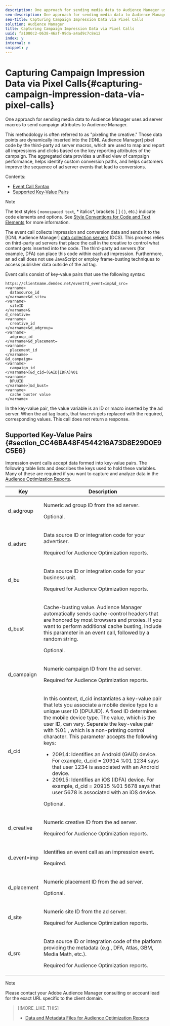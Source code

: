 ```yaml
---
description: One approach for sending media data to Audience Manager uses ad server macros to send campaign attributes to Audience Manager.
seo-description: One approach for sending media data to Audience Manager uses ad server macros to send campaign attributes to Audience Manager.
seo-title: Capturing Campaign Impression Data via Pixel Calls
solution: Audience Manager
title: Capturing Campaign Impression Data via Pixel Calls
uuid: fa1000c2-0638-46af-99da-a4ad9c7c8e12
index: y
internal: n
snippet: y
---
```


# Capturing Campaign Impression Data via Pixel Calls{#capturing-campaign-impression-data-via-pixel-calls}

One approach for sending media data to Audience Manager uses ad server macros to send campaign attributes to Audience Manager.

This methodology is often referred to as "pixeling the creative." Those data points are dynamically inserted into the [!DNL Audience Manager] pixel code by the third-party ad server macros, which are used to map and report all impressions and clicks based on the key reporting attributes of the campaign. The aggregated data provides a unified view of campaign performance, helps identify custom conversion paths, and helps customers improve the sequence of ad server events that lead to conversions.

<a id="section_76587C364F9C47F7BAB8DB2D2DBE5F8A"></a>

Contents:

<ul class="simplelist"> 
 <li> <a href="../../c-integration/media-data-integration/impression-data-pixels.md#section_76587C364F9C47F7BAB8DB2D2DBE5F8A" format="dita" scope="local"> Event Call Syntax </a> </li> 
 <li> <a href="../../c-integration/media-data-integration/impression-data-pixels.md#section_CC46BA48F4544216A73D8E29D0E9C5E6" format="dita" scope="local"> Supported Key-Value Pairs </a> </li> 
</ul>

>[!NOTE]
>
>The text styles ( `monospaced text`, * italics*, brackets [ ] ( ), etc.) indicate code elements and options. See [Style Conventions for Code and Text Elements](../../reference/code-style-elements.md#reference_59D0BD0EDB424A65853460D91CCA35D9) for more information.

The event call collects impression and conversion data and sends it to the [!DNL Audience Manager] [data collection servers](https://marketing.adobe.com/resources/help/en_US/aam/c_compcollect.html) (DCS). This process relies on third-party ad servers that place the call in the creative to control what content gets inserted into the code. The third-party ad servers (for example, DFA) can place this code within each ad impression. Furthermore, an ad call does not use JavaScript or employ frame-busting techniques to access publisher data outside of the ad tag.

Event calls consist of key-value pairs that use the following syntax:

```
https://clientname.demdex.net/event?d_event=imp&d_src= 
<varname>
  datasource_id 
</varname>&d_site= 
<varname>
  siteID 
</varname>& 
d_creative= 
<varname>
  creative_id 
</varname>&d_adgroup= 
<varname>
  adgroup_id 
</varname>&d_placement= 
<varname>
  placement_id 
</varname> 
&d_campaign= 
<varname>
  campaign_id 
</varname>[&d_cid=(GAID|IDFA)%01  
<varname>
  DPUUID 
</varname>]&d_bust= 
<varname>
  cache buster value 
</varname>
```

In the key-value pair, the value variable is an ID or macro inserted by the ad server. When the ad tag loads, that `%macro%` gets replaced with the required, corresponding values. This call does not return a response.

## Supported Key-Value Pairs {#section_CC46BA48F4544216A73D8E29D0E9C5E6}

Impression event calls accept data formed into key-value pairs. The following table lists and describes the keys used to hold these variables. Many of these are required if you want to capture and analyze data in the [Audience Optimization Reports](../../reporting/audience-optimization-reports/audience-optimization-reports.md#concept_D66D2C58493E48BDAFF2F95BBB508946). 

<table id="table_F068C4D49F7D4775924D3CA712BF15BA"> 
 <thead> 
  <tr> 
   <th colname="col1" class="entry"> Key </th> 
   <th colname="col2" class="entry"> Description </th> 
  </tr> 
 </thead>
 <tbody> 
  <tr> 
   <td colname="col1"> <span class="codeph"> d_adgroup </span> </td> 
   <td colname="col2"> <p>Numeric ad group ID from the ad server. </p> <p>Optional. </p> </td> 
  </tr> 
  <tr> 
   <td colname="col1"> <span class="codeph"> d_adsrc </span> </td> 
   <td colname="col2"> <p>Data source ID or integration code for your advertiser. </p> <p>Required for <span class="wintitle"> Audience Optimization </span> reports. </p> </td> 
  </tr> 
  <tr> 
   <td colname="col1"> <span class="codeph"> d_bu </span> </td> 
   <td colname="col2"> <p>Data source ID or integration code for your business unit. </p> <p>Required for <span class="wintitle"> Audience Optimization </span> reports. </p> </td> 
  </tr> 
  <tr> 
   <td colname="col1"> <p> <span class="codeph"> d_bust </span> </p> </td> 
   <td colname="col2"> <p>Cache-busting value. <span class="keyword"> Audience Manager </span> automatically sends cache-control headers that are honored by most browsers and proxies. If you want to perform additional cache busting, include this parameter in an event call, followed by a random string. </p> <p> Optional. </p> </td> 
  </tr> 
  <tr> 
   <td colname="col1"> <span class="codeph"> d_campaign </span> </td> 
   <td colname="col2"> <p>Numeric campaign ID from the ad server. </p> <p>Required for <span class="wintitle"> Audience Optimization </span> reports. </p> </td> 
  </tr> 
  <tr> 
   <td colname="col1"> <span class="codeph"> d_cid </span> </td> 
   <td colname="col2"> <p>In this context, <span class="codeph"> d_cid </span> instantiates a key-value pair that lets you associate a mobile device type to a unique user ID (DPUUID). A fixed ID determines the mobile device type. The value, which is the user ID, can vary. Separate the key-value pair with <span class="codeph"> %01 </span>, which is a non-printing control character. This parameter accepts the following keys: </p> 
    <ul id="ul_4D5D696D10B34615867AF3B64A938878"> 
     <li id="li_A4BD4B0C8C9443BF99075CDFACC013F6">20914: Identifies an Android (GAID) device. For example, <span class="codeph"> d_cid = 20914 %01 1234 </span> says that user 1234 is associated with an Android device. </li> 
     <li id="li_F83D7B3EC4D24D0187BFE639E2812B36">20915: Identifies an iOS (IDFA) device. For example, <span class="codeph"> d_cid = 20915 %01 5678 </span> says that user 5678 is associated with an iOS device. </li> 
    </ul> <p>Optional. </p> </td> 
  </tr> 
  <tr> 
   <td colname="col1"> <span class="codeph"> d_creative </span> </td> 
   <td colname="col2"> <p>Numeric creative ID from the ad server. </p> <p>Required for <span class="wintitle"> Audience Optimization </span> reports. </p> </td> 
  </tr> 
  <tr> 
   <td colname="col1"> <span class="codeph"> d_event=imp </span> </td> 
   <td colname="col2"> <p>Identifies an event call as an impression event. </p> <p>Required. </p> </td> 
  </tr> 
  <tr> 
   <td colname="col1"> <span class="codeph"> d_placement </span> </td> 
   <td colname="col2"> <p>Numeric placement ID from the ad server. </p> <p> Optional. </p> </td> 
  </tr> 
  <tr> 
   <td colname="col1"> <span class="codeph"> d_site </span> </td> 
   <td colname="col2"> <p>Numeric site ID from the ad server. </p> <p>Required for <span class="wintitle"> Audience Optimization </span> reports. </p> </td> 
  </tr> 
  <tr> 
   <td colname="col1"> <span class="codeph"> d_src </span> </td> 
   <td colname="col2"> <p>Data source ID or integration code of the platform providing the metadata (e.g., DFA, Atlas, GBM, Media Math, etc.). </p> <p>Required for <span class="wintitle"> Audience Optimization </span> reports. </p> </td> 
  </tr> 
 </tbody> 
</table>

>[!NOTE]
>
>Please contact your Adobe Audience Manager consulting or account lead for the exact URL specific to the client domain.

>[!MORE_LIKE_THIS]
>
>* [Data and Metadata Files for Audience Optimization Reports](metadata-files-intro.md#concept_CD250EF8D3744CC4A722422970886D87)
